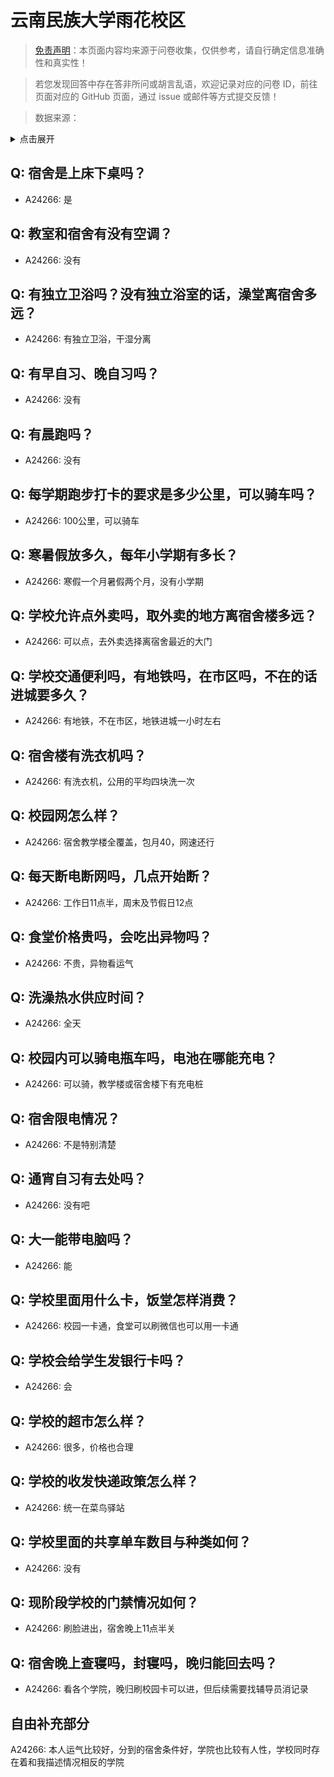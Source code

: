 # 云南民族大学雨花校区

> [免责声明](https://colleges.chat/#_3)：本页面内容均来源于问卷收集，仅供参考，请自行确定信息准确性和真实性！

> 若您发现回答中存在答非所问或胡言乱语，欢迎记录对应的问卷 ID，前往页面对应的 GitHub 页面，通过 issue 或邮件等方式提交反馈！

> 数据来源：

<details><summary>点击展开</summary>
<ul>
<li>A24266: 匿名 (2024 年 06 月)</li>
</ul>
</details>

## Q: 宿舍是上床下桌吗？

- A24266: 是

## Q: 教室和宿舍有没有空调？

- A24266: 没有

## Q: 有独立卫浴吗？没有独立浴室的话，澡堂离宿舍多远？

- A24266: 有独立卫浴，干湿分离

## Q: 有早自习、晚自习吗？

- A24266: 没有

## Q: 有晨跑吗？

- A24266: 没有

## Q: 每学期跑步打卡的要求是多少公里，可以骑车吗？

- A24266: 100公里，可以骑车

## Q: 寒暑假放多久，每年小学期有多长？

- A24266: 寒假一个月暑假两个月，没有小学期

## Q: 学校允许点外卖吗，取外卖的地方离宿舍楼多远？

- A24266: 可以点，去外卖选择离宿舍最近的大门

## Q: 学校交通便利吗，有地铁吗，在市区吗，不在的话进城要多久？

- A24266: 有地铁，不在市区，地铁进城一小时左右

## Q: 宿舍楼有洗衣机吗？

- A24266: 有洗衣机，公用的平均四块洗一次

## Q: 校园网怎么样？

- A24266: 宿舍教学楼全覆盖，包月40，网速还行

## Q: 每天断电断网吗，几点开始断？

- A24266: 工作日11点半，周末及节假日12点

## Q: 食堂价格贵吗，会吃出异物吗？

- A24266: 不贵，异物看运气

## Q: 洗澡热水供应时间？

- A24266: 全天

## Q: 校园内可以骑电瓶车吗，电池在哪能充电？

- A24266: 可以骑，教学楼或宿舍楼下有充电桩

## Q: 宿舍限电情况？

- A24266: 不是特别清楚

## Q: 通宵自习有去处吗？

- A24266: 没有吧

## Q: 大一能带电脑吗？

- A24266: 能

## Q: 学校里面用什么卡，饭堂怎样消费？

- A24266: 校园一卡通，食堂可以刷微信也可以用一卡通

## Q: 学校会给学生发银行卡吗？

- A24266: 会

## Q: 学校的超市怎么样？

- A24266: 很多，价格也合理

## Q: 学校的收发快递政策怎么样？

- A24266: 统一在菜鸟驿站

## Q: 学校里面的共享单车数目与种类如何？

- A24266: 没有

## Q: 现阶段学校的门禁情况如何？

- A24266: 刷脸进出，宿舍晚上11点半关

## Q: 宿舍晚上查寝吗，封寝吗，晚归能回去吗？

- A24266: 看各个学院，晚归刷校园卡可以进，但后续需要找辅导员消记录

## 自由补充部分

A24266: 本人运气比较好，分到的宿舍条件好，学院也比较有人性，学校同时存在着和我描述情况相反的学院